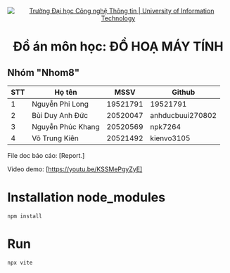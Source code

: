 <!-- Banner -->
<p align="center">
  <a href="https://www.uit.edu.vn/" title="Trường Đại học Công nghệ Thông tin" style="border: none;">
    <img src="https://i.imgur.com/WmMnSRt.png" alt="Trường Đại học Công nghệ Thông tin | University of Information Technology">
  </a>
</p>
<h1 align="center"><b>Đồ án môn học: ĐỒ HOẠ MÁY TÍNH</b></h>

## Nhóm "Nhom8"

| STT | Họ tên            | MSSV     | Github           |
| --- | ----------------- | -------- | ---------------- |
| 1   | Nguyễn Phi Long   | 19521791 | 19521791         |
| 2   | Bùi Duy Anh Đức   | 20520047 | anhducbuui270802 |
| 3   | Nguyễn Phúc Khang | 20520569 | npk7264          |
| 4   | Võ Trung Kiên     | 20521492 | kienvo3105       |

File doc báo cáo: [Report.]

Video demo: [https://youtu.be/KSSMePgyZyE]

# Installation node_modules

    npm install

# Run

    npx vite
